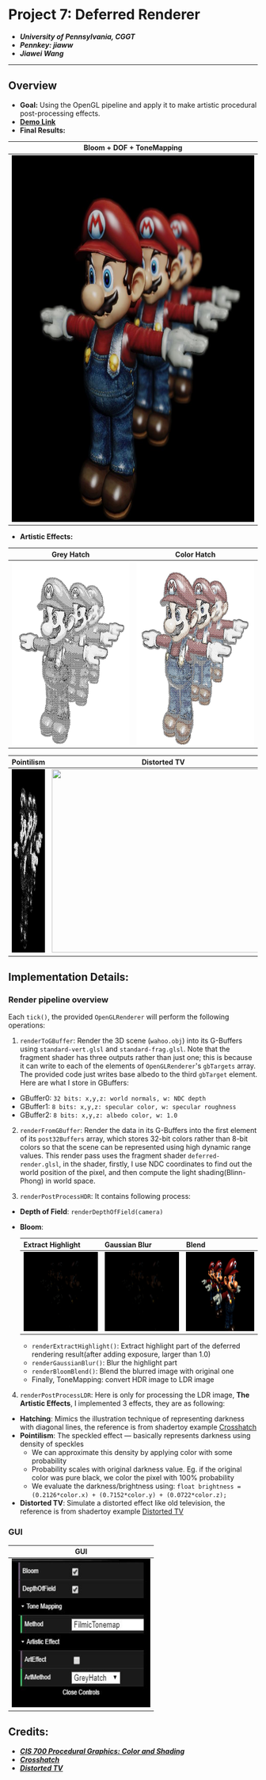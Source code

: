 # Project 7: Deferred Renderer

* ***University of Pennsylvania, CGGT***
* ***Pennkey: jiaww***
* ***Jiawei Wang***
___

## Overview
* **Goal:** Using the OpenGL pipeline and apply it to make artistic procedural post-processing effects.
* [**Demo Link**](https://jiaww.github.io/homework-7-deferred-renderer-Jiaww/)
* **Final Results:**

|**Bloom + DOF + ToneMapping**|
|---|
|<img src="./results/final.JPG" width="900" height="740">|

* **Artistic Effects:**

|**Grey Hatch**|**Color Hatch**|
|---|---|
|<img src="./results/greyhatch.JPG" width="450" height="370">|<img src="./results/colorhatch.JPG" width="450" height="370">|

|**Pointilism**|**Distorted TV**|
|---|---|
|<img src="./results/pointilism.JPG" width="450" height="370">|<img src="./results/distortedTV.gif" width="450" height="370">|

## Implementation Details:
### Render pipeline overview
Each `tick()`, the provided `OpenGLRenderer` will perform the following operations:
1. `renderToGBuffer`: Render the 3D scene (`wahoo.obj`) into its G-Buffers using `standard-vert.glsl` and `standard-frag.glsl`. Note that the fragment shader has three outputs rather than just one; this is because it can write to each of the elements of `OpenGLRenderer`'s `gbTargets` array. The provided code just writes base albedo to the third `gbTarget` element. Here are what I store in GBuffers:
  * GBuffer0: `32 bits: x,y,z: world normals, w: NDC depth`
  * GBuffer1: `8 bits: x,y,z: specular color, w: specular roughness`
  * GBuffer2: `8 bits: x,y,z: albedo color, w: 1.0`

2. `renderFromGBuffer`: Render the data in its G-Buffers into the first element of its `post32Buffers` array, which stores 32-bit colors rather than 8-bit colors so that the scene can be represented using high dynamic range values. This render pass uses the fragment shader `deferred-render.glsl`, in the shader, firstly, I use NDC coordinates to find out the world position of the pixel, and then compute the light shading(Blinn-Phong) in world space.

3. `renderPostProcessHDR`: It contains following process:
  * **Depth of Field**: `renderDepthOfField(camera)`
  * **Bloom**:
  
    |**Extract Highlight**|**Gaussian Blur**|**Blend**|
    |---|---|---|
    |<img src="./results/highlight.png" width="250" height="160">|<img src="./results/blur.png" width="250" height="160">|<img src="./results/blend.png" width="250" height="160">|
    
    * `renderExtractHighlight()`: Extract highlight part of the deferred rendering result(after adding exposure, larger than 1.0)
    * `renderGaussianBlur()`: Blur the highlight part
    * `renderBloomBlend()`: Blend the blurred image with original one
    * Finally, ToneMapping: convert HDR image to LDR image
4. `renderPostProcessLDR`: Here is only for processing the LDR image, **The Artistic Effects**, I implemented 3 effects, they are as following:
  * **Hatching**: Mimics the illustration technique of representing darkness with diagonal lines, the reference is from shadertoy example [Crosshatch](https://www.shadertoy.com/view/MdX3Dr)
  * **Pointilism**: The speckled effect — basically represents darkness using density of speckles
    * We can approximate this density by applying color with some probability
    * Probability scales with original darkness value. Eg. if the original color was pure black, we color the pixel with 100% probability
    * We evaluate the darkness/brightness using: `float brightness = (0.2126*color.x) + (0.7152*color.y) + (0.0722*color.z);`
  * **Distorted TV**: Simulate a distorted effect like old television, the reference is from shadertoy example [Distorted TV](https://www.shadertoy.com/view/ldXGW4)

### GUI

|**GUI**|
|---|
|<img src="./results/GUI.JPG" width="280" height="300">|

## Credits:
* [***CIS 700 Procedural Graphics: Color and Shading***](https://cis700-procedural-graphics.github.io/files/color_2_14_17.pdf)
* [***Crosshatch***](https://www.shadertoy.com/view/MdX3Dr)
* [***Distorted TV***](https://www.shadertoy.com/view/ldXGW4)


